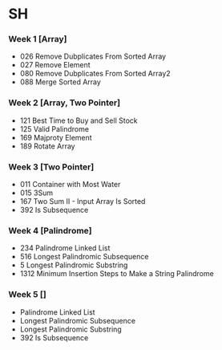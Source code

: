 # **SH**

### Week 1 [Array]

- 026 Remove Dubplicates From Sorted Array
- 027 Remove Element
- 080 Remove Dubplicates From Sorted Array2
- 088 Merge Sorted Array

### Week 2 [Array, Two Pointer]

* 121 Best Time to Buy and Sell Stock
* 125 Valid Palindrome
* 169 Majproty Element
* 189 Rotate Array

### Week 3 [Two Pointer]

- 011 Container with Most Water
- 015 3Sum
- 167 Two Sum II - Input Array Is Sorted
- 392 Is Subsequence

### Week 4 [Palindrome]

- 234 Palindrome Linked List
- 516 Longest Palindromic Subsequence
- 5 Longest Palindromic Substring
- 1312 Minimum Insertion Steps to Make a String Palindrome

### Week 5 []

- Palindrome Linked List
- Longest Palindromic Subsequence
- Longest Palindromic Substring
- 392 Is Subsequence
